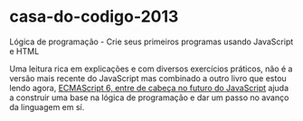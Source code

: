 # casa-do-codigo-2013
Lógica de programação - Crie seus primeiros programas usando JavaScript e HTML

<p>Uma leitura rica em explicações e com diversos exercícios práticos, não é a versão mais recente do JavaScript mas combinado a outro livro que estou lendo agora, 
<a href="https://www.casadocodigo.com.br/products/livro-ecmascript6">ECMAScript 6, entre de cabeça no futuro do JavaScript</a>
ajuda a construir uma base na lógica de programação e dar um passo no avanço da linguagem em sí.</p>




